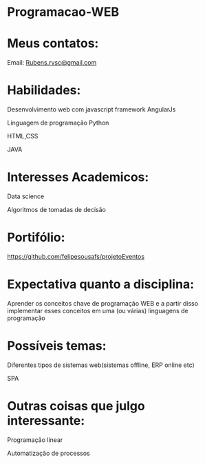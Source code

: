 # Programacao-WEB

# Meus contatos:

Email: Rubens.rvsc@gmail.com

# Habilidades:

Desenvolvimento web com javascript framework AngularJs

Linguagem de programação Python

HTML,CSS 

JAVA

# Interesses Academicos:

Data science

Algoritmos de tomadas de decisão

# Portifólio:

https://github.com/felipesousafs/projetoEventos

# Expectativa quanto a disciplina:

Aprender os conceitos chave de programação WEB e a partir disso implementar esses conceitos em uma (ou várias) linguagens de programação

# Possíveis temas:

Diferentes tipos de sistemas web(sistemas offline, ERP online etc)

SPA

# Outras coisas que julgo interessante:

Programação linear

Automatização de processos


